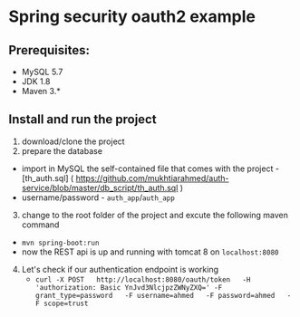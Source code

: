 #  Spring security oauth2 example

## Prerequisites:
* MySQL 5.7
* JDK 1.8 
* Maven 3.*

## Install and run the project 
1. download/clone the project 
2. prepare the database
  * import in MySQL the self-contained file that comes with the project -  [th_auth.sql]  ( https://github.com/mukhtiarahmed/auth-service/blob/master/db_script/th_auth.sql )
  * username/password - `auth_app`/`auth_app`
  
3. change to the root folder of the project and excute the following maven command 
  * `mvn spring-boot:run`
  * now the REST api is up and running with tomcat 8 on `localhost:8080`
     
     
4. Let's check if our authentication endpoint is working
   * `curl -X POST   http://localhost:8080/oauth/token   -H 'authorization: Basic YnJvd3NlcjpzZWNyZXQ=' -F grant_type=password   -F username=ahmed   -F password=ahmed   -F scope=trust`
  